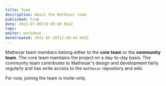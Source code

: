 ```yaml
---
title: Team
description: About the Mathesar team
published: true
date: 2023-07-06T19:49:40.062Z
tags: 
editor: markdown
dateCreated: 2021-05-28T12:40:44.943Z
---
```


Mathesar team members belong either to the **core team** or the **community team**. The core team maintains the project on a day-to-day basis. The community team contributes to Mathesar's design and development fairly regularly and has write access to the `mathesar` repository and wiki.

For now, joining the team is invite-only.